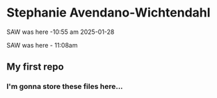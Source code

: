 # Stephanie Avendano-Wichtendahl


SAW was here -10:55 am 2025-01-28

SAW was here - 11:08am

## My first repo
### I'm gonna store these files here...

